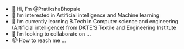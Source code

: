 - 👋 Hi, I’m @PratikshaBhopale
- 👀 I’m interested in Artificial intelligence and Machine learning 
- 🌱 I’m currently learning B.Tech in Computer science and engineering (Artificial intelligence) from DKTE'S Textile and Engineering Institute 
- 💞️ I’m looking to collaborate on ...
- 📫 How to reach me ...

<!---
PratikshaBhopale/PratikshaBhopale is a ✨ special ✨ repository because its `README.md` (this file) appears on your GitHub profile.
You can click the Preview link to take a look at your changes.
--->

